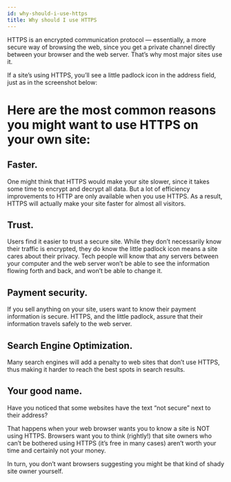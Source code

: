 ```yaml
---
id: why-should-i-use-https
title: Why should I use HTTPS
---
```

HTTPS is an encrypted communication protocol — essentially, a more secure way of browsing the web, since you get a private channel directly between your browser and the web server. That’s why most major sites use it.

If a site’s using HTTPS, you’ll see a little padlock icon in the address field, just as in the screenshot below:

# Here are the most common reasons you might want to use HTTPS on your own site:
## Faster. 
One might think that HTTPS would make your site slower, since it takes some time to encrypt and decrypt all data. But a lot of efficiency improvements to HTTP are only available when you use HTTPS. As a result, HTTPS will actually make your site faster for almost all visitors.

## Trust. 
Users find it easier to trust a secure site. While they don’t necessarily know their traffic is encrypted, they do know the little padlock icon means a site cares about their privacy. Tech people will know that any servers between your computer and the web server won’t be able to see the information flowing forth and back, and won’t be able to change it.

## Payment security. 
If you sell anything on your site, users want to know their payment information is secure. HTTPS, and the little padlock, assure that their information travels safely to the web server.

## Search Engine Optimization. 
Many search engines will add a penalty to web sites that don’t use HTTPS, thus making it harder to reach the best spots in search results.

## Your good name. 
Have you noticed that some websites have the text “not secure” next to their address?

That happens when your web browser wants you to know a site is NOT using HTTPS. Browsers want you to think (rightly!) that site owners who can’t be bothered using HTTPS (it’s free in many cases) aren’t worth your time and certainly not your money.

In turn, you don’t want browsers suggesting you might be that kind of shady site owner yourself.